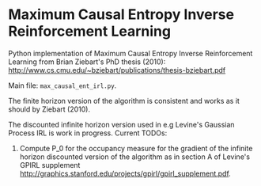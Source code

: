 # Maximum Causal Entropy Inverse Reinforcement Learning

Python implementation of Maximum Causal Entropy Inverse Reinforcement Learning from Brian Ziebart's PhD thesis (2010): http://www.cs.cmu.edu/~bziebart/publications/thesis-bziebart.pdf

Main file: ```max_causal_ent_irl.py```.

The finite horizon version of the algorithm is consistent and works as it should by Ziebart (2010).

The discounted infinite horizon version used in e.g Levine's Gaussian Process IRL is work in progress. Current TODOs:
1. Compute P_0 for the occupancy measure for the gradient of the infinite horizon discounted version of the algorithm as in section A of Levine's GPIRL supplement http://graphics.stanford.edu/projects/gpirl/gpirl_supplement.pdf.
